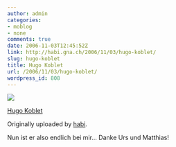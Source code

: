 ```yaml
---
author: admin
categories:
- moblog
- none
comments: true
date: 2006-11-03T12:45:52Z
link: http://habi.gna.ch/2006/11/03/hugo-koblet/
slug: hugo-koblet
title: Hugo Koblet
url: /2006/11/03/hugo-koblet/
wordpress_id: 808
---
```


[![](http://static.flickr.com/118/287647248_2f8a29310c_m.jpg)](http://www.flickr.com/photos/habi/287647248/)


[Hugo Koblet](http://www.flickr.com/photos/habi/287647248/)

Originally uploaded by [habi](http://www.flickr.com/people/habi/).



Nun ist er also endlich bei mir... Danke Urs und Matthias!
  

